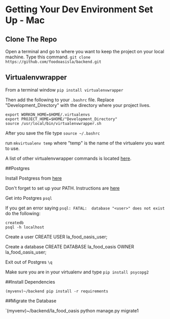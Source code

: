 # Getting Your Dev Environment Set Up - Mac

## Clone The Repo

Open a terminal and go to where you want to keep the project on your local machine.
Type this command. `git clone https://github.com/foodoasisla/backend.git`

## Virtualenvwrapper

From a terminal window `pip install virtualenvwrapper`

Then add the following to your `.bashrc` file. Replace "Development_Directory" with the directory where your project lives.

    export WORKON_HOME=$HOME/.virtualenvs
    export PROJECT_HOME=$HOME/"Development_Directory"
    source /usr/local/bin/virtualenvwrapper.sh

After you save the file type `source ~/.bashrc`

run `mkvirtualenv temp` where "temp" is the name of the virtualenv you want to use.

A list of other virtualenvwrapper commands is located [here](http://virtualenvwrapper.readthedocs.io/en/latest/install.html).

##Postgres

Install Postgress from [here](http://postgresapp.com/)

Don't forget to set up your PATH. Instructions are [here](http://postgresapp.com/documentation/cli-tools.html)

Get into Postgres `psql`

If you get an error saying `psql: FATAL:  database "<user>" does not exist` do the following:

    createdb
    psql -h localhost

Create a user
    CREATE USER la_food_oasis_user;

Create a database
    CREATE DATABASE la_food_oasis OWNER la_food_oasis_user;

Exit out of Postgres `\q`

Make sure you are in your virtualenv and type `pip install psycopg2`

##Install Dependencies

`(myvenv)~/backend pip install -r requirements`

##Migrate the Database

`(myvenv)~/backend/la_food_oasis python manage.py migrate1